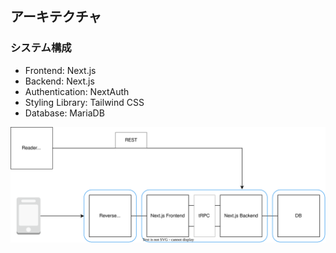## アーキテクチャ

### システム構成
- Frontend: Next.js
- Backend: Next.js
- Authentication: NextAuth
- Styling Library: Tailwind CSS
- Database: MariaDB

![architecture](./assets/arch-v0.svg)